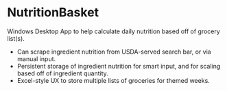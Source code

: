 # NutritionBasket 
Windows Desktop App to help calculate daily nutrition based off of grocery list(s).

- Can scrape ingredient nutrition from USDA-served search bar, or via manual input.  
- Persistent storage of ingredient nutrition for smart input, and for scaling based off of ingredient quantity.  
- Excel-style UX to store multiple lists of groceries for themed weeks.
